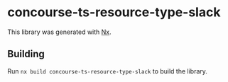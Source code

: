 # concourse-ts-resource-type-slack

This library was generated with [Nx](https://nx.dev).

## Building

Run `nx build concourse-ts-resource-type-slack` to build the library.

